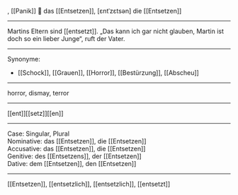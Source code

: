 , [[Panik]]
🔵 das [[Entsetzen]], [ɛntˈzɛtsən]
die [[Entsetzen]]

---
Martins Eltern sind [[entsetzt]]. „Das kann ich gar nicht glauben, Martin ist doch so ein lieber Junge“, ruft der Vater. 


---
Synonyme:
- [[Schock]], [[Grauen]], [[Horror]], [[Bestürzung]], [[Abscheu]]

---
horror, dismay, terror

---
[[ent]][[setz]][[en]]

---
Case: Singular, Plural  
Nominative: das [[Entsetzen]], die [[Entsetzen]]  
Accusative: das [[Entsetzen]], die [[Entsetzen]]  
Genitive: des [[Entsetzens]], der [[Entsetzen]]  
Dative: dem [[Entsetzen]], den [[Entsetzen]]

---
[[Entsetzen]], [[entsetzlich]], [[entsetzlich]], [[entsetzt]]